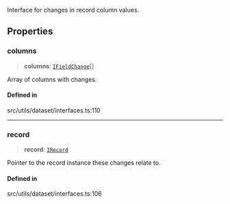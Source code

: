Interface for changes in record column values.

## Properties

### columns

> **columns**: [`IFieldChange`](IFieldChange.md)[]

Array of columns with changes.

#### Defined in

src/utils/dataset/interfaces.ts:110

***

### record

> **record**: [`IRecord`](IRecord.md)

Pointer to the record instance these changes relate to.

#### Defined in

src/utils/dataset/interfaces.ts:106
